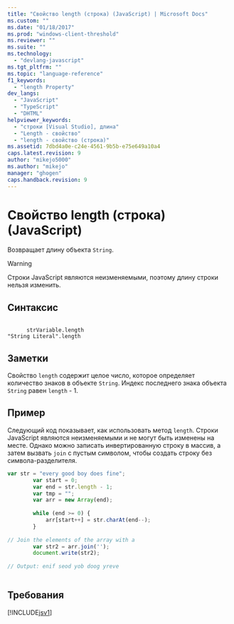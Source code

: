 ```yaml
---
title: "Свойство length (строка) (JavaScript) | Microsoft Docs"
ms.custom: ""
ms.date: "01/18/2017"
ms.prod: "windows-client-threshold"
ms.reviewer: ""
ms.suite: ""
ms.technology: 
  - "devlang-javascript"
ms.tgt_pltfrm: ""
ms.topic: "language-reference"
f1_keywords: 
  - "length Property"
dev_langs: 
  - "JavaScript"
  - "TypeScript"
  - "DHTML"
helpviewer_keywords: 
  - "строки [Visual Studio], длина"
  - "Length - свойство"
  - "length - свойство (строка)"
ms.assetid: 7dbd4a0e-c24e-4561-9b5b-e75e649a10a4
caps.latest.revision: 9
author: "mikejo5000"
ms.author: "mikejo"
manager: "ghogen"
caps.handback.revision: 9
---
```

# Свойство length (строка) (JavaScript)
Возвращает длину объекта `String`.  
  
> [!WARNING]
>  Строки JavaScript являются неизменяемыми, поэтому длину строки нельзя изменить.  
  
## Синтаксис  
  
```  
  
      strVariable.length  
"String Literal".length   
```  
  
## Заметки  
 Свойство `length` содержит целое число, которое определяет количество знаков в объекте `String`.  Индекс последнего знака объекта `String` равен `length` \- 1.  
  
## Пример  
 Следующий код показывает, как использовать метод `length`.  Строки JavaScript являются неизменяемыми и не могут быть изменены на месте.  Однако можно записать инвертированную строку в массив, а затем вызвать `join` с пустым символом, чтобы создать строку без символа\-разделителя.  
  
```javascript  
var str = "every good boy does fine";  
        var start = 0;  
        var end = str.length - 1;  
        var tmp = "";  
        var arr = new Array(end);  
  
        while (end >= 0) {  
            arr[start++] = str.charAt(end--);  
        }  
  
// Join the elements of the array with a   
        var str2 = arr.join('');  
        document.write(str2);  
  
// Output: enif seod yob doog yreve  
  
```  
  
## Требования  
 [!INCLUDE[jsv1](../../javascript/misc/includes/jsv1-md.md)]